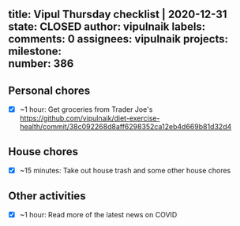 title:	Vipul Thursday checklist | 2020-12-31
state:	CLOSED
author:	vipulnaik
labels:	
comments:	0
assignees:	vipulnaik
projects:	
milestone:	
number:	386
--
## Personal chores

- [x] ~1 hour: Get groceries from Trader Joe's https://github.com/vipulnaik/diet-exercise-health/commit/38c092268d8aff6298352ca12eb4d669b81d32d4

## House chores

- [x] ~15 minutes: Take out house trash and some other house chores

## Other activities

- [x] ~1 hour: Read more of the latest news on COVID
